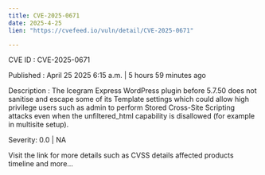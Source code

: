 ```yaml
---
title: CVE-2025-0671
date: 2025-4-25
lien: "https://cvefeed.io/vuln/detail/CVE-2025-0671"

---
```


CVE ID : CVE-2025-0671

Published :  April 25
2025
6:15 a.m. | 5 hours
59 minutes ago

Description : The Icegram Express  WordPress plugin before 5.7.50 does not sanitise and escape some of its Template settings
which could allow high privilege users such as admin to perform Stored Cross-Site Scripting attacks even when the unfiltered_html capability is disallowed (for example in multisite setup).

Severity: 0.0 | NA

Visit the link for more details
such as CVSS details
affected products
timeline
and more...
